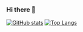 ### Hi there 👋

[![GitHub stats](https://readme-stats-git-main-joao99c.vercel.app/api?username=joao99c&count_private=true)](https://github.com/anuraghazra/github-readme-stats)
[![Top Langs](https://readme-stats-git-main-joao99c.vercel.app/api/top-langs/?username=joao99c&langs_count=7)](https://github.com/anuraghazra/github-readme-stats)

<!--
**joao99c/joao99c** is a ✨ _special_ ✨ repository because its `README.md` (this file) appears on your GitHub profile.

Here are some ideas to get you started:

- 🔭 I’m currently working on ...
- 🌱 I’m currently learning ...
- 👯 I’m looking to collaborate on ...
- 🤔 I’m looking for help with ...
- 💬 Ask me about ...
- 📫 How to reach me: ...
- 😄 Pronouns: ...
- ⚡ Fun fact: ...
-->
